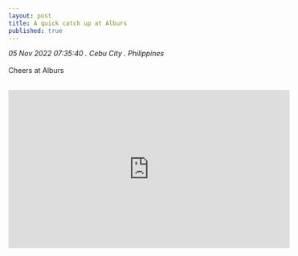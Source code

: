 ```yaml
---
layout: post
title: A quick catch up at Alburs
published: true
---
```

_05 Nov 2022 07:35:40 . Cebu City . Philippines_
<br>
<br>
Cheers at Alburs
<br>
<br>
<iframe width="560" height="315"
src="https://drive.google.com/file/d/16_AZJrT4cerYhbNoK5zu-IDDabxcL5b3/view"
frameborder="0"
allow="accelerometer; autoplay; encrypted-media; gyroscope; picture-in-picture"
allowfullscreen></iframe>
